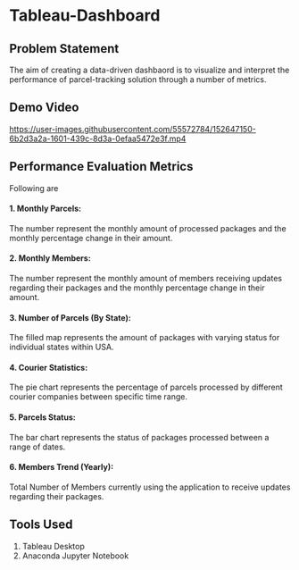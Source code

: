 # Tableau-Dashboard

## Problem Statement
The aim of creating a data-driven dashbaord is to visualize and interpret the performance of parcel-tracking solution through a number of metrics.

## Demo Video

https://user-images.githubusercontent.com/55572784/152647150-6b2d3a2a-1601-439c-8d3a-0efaa5472e3f.mp4

## Performance Evaluation Metrics

Following are 
#### 1. Monthly Parcels:
The number represent the monthly amount of processed packages and the monthly percentage change in their amount.

#### 2. Monthly Members:
The number represent the monthly amount of members receiving updates regarding their packages and the monthly percentage change in their amount.

#### 3. Number of Parcels (By State):
The filled map represents the amount of packages with varying status for individual states within USA.

#### 4. Courier Statistics:
The pie chart represents the percentage of parcels processed by different courier companies between specific time range.

#### 5. Parcels Status:
The bar chart represents the status of packages processed between a range of dates. 

#### 6. Members Trend (Yearly):
Total Number of Members currently using the application to receive updates regarding their packages.

## Tools Used
1. Tableau Desktop
2. Anaconda Jupyter Notebook

